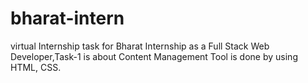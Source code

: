 # bharat-intern
virtual Internship task for Bharat Internship as a Full Stack Web Developer,Task-1 is about Content Management Tool is done by using HTML, CSS.
